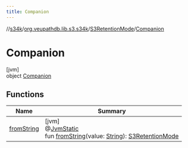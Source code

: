 ```yaml
---
title: Companion
---
```

//[s34k](../../../../index.html)/[org.veupathdb.lib.s3.s34k](../../index.html)/[S3RetentionMode](../index.html)/[Companion](index.html)



# Companion



[jvm]\
object [Companion](index.html)



## Functions


| Name | Summary |
|---|---|
| [fromString](from-string.html) | [jvm]<br>@[JvmStatic](https://kotlinlang.org/api/latest/jvm/stdlib/kotlin.jvm/-jvm-static/index.html)<br>fun [fromString](from-string.html)(value: [String](https://kotlinlang.org/api/latest/jvm/stdlib/kotlin/-string/index.html)): [S3RetentionMode](../index.html) |

